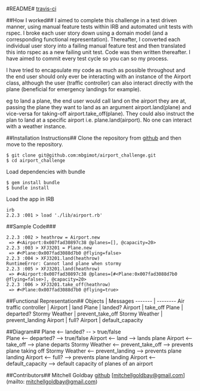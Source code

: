 #README#
[travis-ci](https://travis-ci.org/makersacademy/airport_challenge.svg?branch=master)

##How I worked##
I aimed to complete this challenge in a test driven manner, using manual feature tests within IRB and automated unit tests with rspec. I broke each user story down using a domain model (and a corresponding functional representation). Thereafter, I converted each individual user story into a failing manual feature test and then translated this into rspec as a new failing unit test. Code was then written thereafter. I have aimed to commit every test cycle so you can so my process.

I have tried to encapsulate my code as much as possible throughout and the end user should only ever be interacting with an instance of the Airport class, although the user (traffic controller) can also interact directly with the plane (beneficial for emergency landings for example).

eg to land a plane, the end user would call land on the airport they are at, passing the plane they want to land as an argument airport.land(plane) and vice-versa for taking-off airport.take_off(plane). They could also instruct the plan to land at a specific airport i.e. plane.land(airport). No one can interact with a weather instance.

##Installation Instructions##
Clone the repository from [github](https://github.com/mbgimot/airport_challenge) and then move to the repository.

```
$ git clone git@github.com:mbgimot/airport_challenge.git
$ cd airport_challenge
```

Load dependencies with bundle
```
$ gem install bundle
$ bundle install
```

Load the app in IRB
```
irb
2.2.3 :001 > load './lib/airport.rb'
```

##Sample Code###
```
2.2.3 :002 > heathrow = Airport.new
 => #<Airport:0x007fad30897c38 @planes=[], @capacity=20>
2.2.3 :003 > XFJ3201 = Plane.new
 => #<Plane:0x007fad3088d7b0 @flying=false>
2.2.3 :004 > XFJ3201.land(heathrow)
RuntimeError: Cannot land plane when stormy
2.2.3 :005 > XFJ3201.land(heathrow)
 => #<Airport:0x007fad30897c38 @planes=[#<Plane:0x007fad3088d7b0 @flying=false>], @capacity=20>
2.2.3 :006 > XFJ3201.take_off(heathrow)
 => #<Plane:0x007fad3088d7b0 @flying=true>
 ```
##Functional Representation##
Objects | Messages
------- | --------
Air traffic controller |
Airport | land
Plane | landed?
Airport | take_off
Plane | departed?
Stormy Weather | prevent_take_off
Stormy Weather | prevent_landing
Airport | full?
Airport | default_capacity


##Diagram##
Plane <-- landed? -- > true/false  
Plane <-- departed? --> true/false
Airport <-- land --> lands plane
Airport <-- take_off --> plane departs
Stormy Weather <-- prevent_take_off --> prevents plane taking off
Stormy Weather <-- prevent_landing --> prevents plane landing
Airport <-- full? --> prevents plane landing
Airport <-- default_capacity --> default capacity of planes of an airport

##Contributors##
Mitchell Goldbay [github](https://github.com/mbgimot/) [mitchellgoldbay@gmail.com](mailto: mitchellgoldbay@gmail.com)
